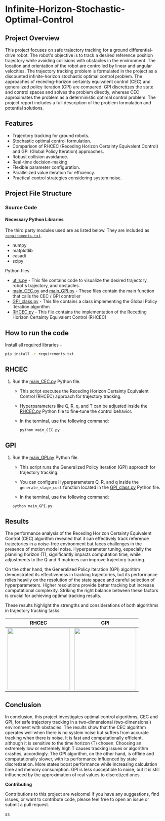 # Infinite-Horizon-Stochastic-Optimal-Control

## Project Overview

This project focuses on safe trajectory tracking for a ground differential-drive robot. The robot's objective is to track a desired reference position trajectory while avoiding collisions with obstacles in the environment. The location and orientation of the robot are controlled by linear and angular velocities. The trajectory tracking problem is formulated in the project as a discounted infinite-horizon stochastic optimal control problem. The approaches of receding-horizon certainty equivalent control (CEC) and generalized policy iteration (GPI) are compared. GPI discretizes the state and control spaces and solves the problem directly, whereas CEC approximates the problem as a deterministic optimal control problem. The project report includes a full description of the problem formulation and potential solutions.

## Features
- Trajectory tracking for ground robots.
- Stochastic optimal control formulation.
- Comparison of RHCEC (Receding Horizon Certainty Equivalent Control) and GPI (Global Policy Iteration) approaches.
- Robust collision avoidance.
- Real-time decision-making.
- Flexible parameter configuration.
- Parallelized value iteration for efficiency.
- Practical control strategies considering system noise.

## Project File Structure

### Source Code

#### Necessary Python Libraries

The third party modules used are as listed below. They are included as [`requirements.txt`](Code/requirements.txt).

- numpy
- matplotlib
- casadi
- scipy

Python files

- [utils.py](Code/utils.py) - This file contains code to visualize the desired trajectory, robot's trajectory, and obstacles.
- [main_CEC.py](Code/main_CEC.py) and [main_GPI.py](Code/main_GPI.py) - These files contain the main function that calls the CEC / GPI controller 
- [GPI_class.py](Code/GPI_class.py) - This file contains a class implementing the Global Policy Iteration algorithm
- [RHCEC.py](Code/RHCEC.py) - This file contains the implementation of the Receding Horizon Certainty Equivalent Control (RHCEC) 

## How to run the code

Install all required libraries -

```bash
pip install -r requirements.txt
```

## RHCEC

1. Run the [main_CEC.py](Code/main_CEC.py) Python file.
   - This script executes the Receding Horizon Certainty Equivalent Control (RHCEC) approach for trajectory tracking.
   - Hyperparameters like Q, R, q, and T can be adjusted inside the [RHCEC.py](Code/RHCEC.py) Python file to fine-tune the control behavior.

   - In the terminal, use the following command:
     ```bash
     python main_CEC.py
     ```

## GPI

1. Run the [main_GPI.py](Code/main_GPI.py) Python file.
   - This script runs the Generalized Policy Iteration (GPI) approach for trajectory tracking.
   - You can configure Hyperparameters Q, R, and q inside the `generate_stage_cost` function located in the [GPI_class.py](Code/GPI_class.py) Python file.

   - In the terminal, use the following command:
    ```bash
    python main_GPI.py
    ```

## Results

The performance analysis of the Receding Horizon Certainty Equivalent Control (CEC) algorithm revealed that it can effectively track reference trajectories in a noise-free environment but faces challenges in the presence of motion model noise. Hyperparameter tuning, especially the planning horizon (T), significantly impacts computation time, while adjustments to the Q and R matrices can improve trajectory tracking.

On the other hand, the Generalized Policy Iteration (GPI) algorithm demonstrated its effectiveness in tracking trajectories, but its performance relies heavily on the resolution of the state space and careful selection of hyperparameters. Higher resolutions provide better tracking but increase computational complexity. Striking the right balance between these factors is crucial for achieving optimal tracking results.

These results highlight the strengths and considerations of both algorithms in trajectory tracking tasks.


|RHCEC|GPI|
|---|---|
|<img src="./Results/C10.png" height="200">|<img src="./Results/C1_GPI.png" height="200">|


## Conclusion

In conclusion, this project investigates optimal control algorithms, CEC and GPI, for safe trajectory tracking in a two-dimensional (two-dimensional) environment with obstacles. The results show that the CEC algorithm operates well when there is no system noise but suffers from accurate tracking when there is noise. It is fast and computationally efficient, although it is sensitive to the time horizon (T) chosen. Choosing an extremely low or extremely high T causes tracking issues or algorithm crashes, accordingly. The GPI algorithm, on the other hand, is offline and computationally slower, with its performance influenced by state discretization. More states boost performance while increasing calculation time and memory consumption. GPI is less susceptible to noise, but it is still influenced by the approximation of real values to discretized ones.

**Contributing**

Contributions to this project are welcome! If you have any suggestions, find issues, or want to contribute code, please feel free to open an issue or submit a pull request.

ss

